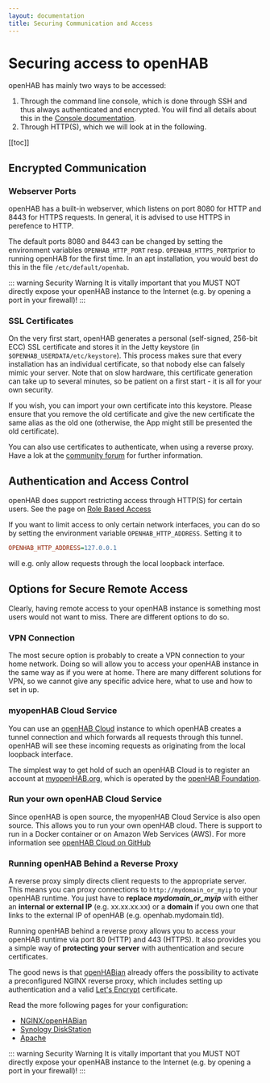 ```yaml
---
layout: documentation
title: Securing Communication and Access
---
```


# Securing access to openHAB

openHAB has mainly two ways to be accessed:

1. Through the command line console, which is done through SSH and thus always authenticated and encrypted. You will find all details about this in the [Console documentation](/docs/administration/console.html).
1. Through HTTP(S), which we will look at in the following.

[[toc]]

## Encrypted Communication

### Webserver Ports

openHAB has a built-in webserver, which listens on port 8080 for HTTP and 8443 for HTTPS requests.
In general, it is advised to use HTTPS in perefence to HTTP.

The default ports 8080 and 8443 can be changed by setting the environment variables `OPENHAB_HTTP_PORT` resp. `OPENHAB_HTTPS_PORT`prior to running openHAB for the first time.
In an apt installation, you would best do this in the file `/etc/default/openhab`.

::: warning Security Warning
It is vitally important that you MUST NOT directly expose your openHAB instance to the Internet (e.g. by opening a port in your firewall)!
:::

### SSL Certificates

On the very first start, openHAB generates a personal (self-signed, 256-bit ECC) SSL certificate and stores it in the Jetty keystore (in `$OPENHAB_USERDATA/etc/keystore`).
This process makes sure that every installation has an individual certificate, so that nobody else can falsely mimic your server.
Note that on slow hardware, this certificate generation can take up to several minutes, so be patient on a first start - it is all for your own security.

If you wish, you can import your own certificate into this keystore.
Please ensure that you remove the old certificate and give the new certificate the same alias as the old one (otherwise, the App might still be presented the old certificate).

You can also use certificates to authenticate, when using a reverse proxy.
Have a lok at the [community forum](https://community.openhab.org/t/using-nginx-reverse-proxy-for-client-certificate-authentication-start-discussion/43064) for further information.

## Authentication and Access Control

openHAB does support restricting access through HTTP(S) for certain users.
See the page on [Role Based Access](../tutorial/pages_intro.html#role-based-access)

If you want to limit access to only certain network interfaces, you can do so by setting the environment variable `OPENHAB_HTTP_ADDRESS`.
Setting it to

```ini
OPENHAB_HTTP_ADDRESS=127.0.0.1
```

will e.g. only allow requests through the local loopback interface.

## Options for Secure Remote Access

Clearly, having remote access to your openHAB instance is something most users would not want to miss.
There are different options to do so.

### VPN Connection

The most secure option is probably to create a VPN connection to your home network.
Doing so will allow you to access your openHAB instance in the same way as if you were at home.
There are many different solutions for VPN, so we cannot give any specific advice here, what to use and how to set in up.

### myopenHAB Cloud Service

You can use an [openHAB Cloud](https://github.com/openhab/openhab-cloud/blob/main/README.md) instance to which openHAB  creates a tunnel connection and which forwards all requests through this tunnel.
openHAB will see these incoming requests as originating from the local loopback interface.

The simplest way to get hold of such an openHAB Cloud is to register an account at [myopenHAB.org](https://www.myopenhab.org/), which is operated by the [openHAB Foundation](https://www.openhabfoundation.org/).

### Run your own openHAB Cloud Service

Since openHAB is open source, the myopenHAB Cloud Service is also open source.
This allows you to run your own  openHAB cloud.
There is support to run in a Docker container or on Amazon Web Services (AWS).
For more information see [openHAB Cloud on GitHub](https://github.com/openhab/openhab-cloud)

### Running openHAB Behind a Reverse Proxy

A reverse proxy simply directs client requests to the appropriate server.
This means you can proxy connections to `http://mydomain_or_myip` to your openHAB runtime.
You just have to **replace _mydomain_or_myip_** with either an **internal or external IP** (e.g. xx.xx.xx.xx) or a **domain** if you own one that links to the external IP of openHAB (e.g. openhab.mydomain.tld).

Running openHAB behind a reverse proxy allows you to access your openHAB runtime via port 80 (HTTP) and 443 (HTTPS).
It also provides you a simple way of **protecting your server** with authentication and secure certificates.

The good news is that [openHABian](openhabian) already offers the possibility to activate a preconfigured NGINX reverse proxy, which includes setting up authentication and a valid [Let's Encrypt](https://letsencrypt.org) certificate.

Read the more following pages for your configuration:

- [NGINX/openHABian](reverse-proxy-nginx.html)
- [Synology DiskStation](reverse-proxy-synology.html)
- [Apache](reverse-proxy-apache.html)

::: warning Security Warning
It is vitally important that you MUST NOT directly expose your openHAB instance to the Internet (e.g. by opening a port in your firewall)!
:::
